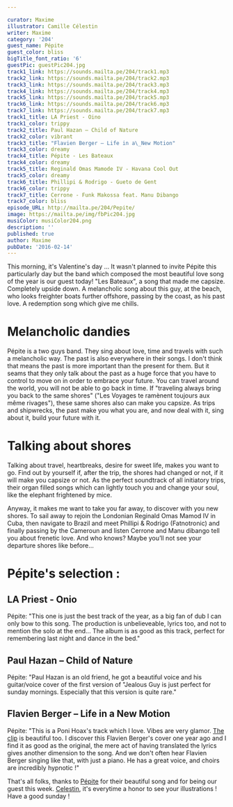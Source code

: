 ```yaml
---

curator: Maxime
illustrator: Camille Célestin
writer: Maxime
category: '204'
guest_name: Pépite
guest_color: bliss
bigTitle_font_ratio: '6'
guestPic: guestPic204.jpg
track1_link: https://sounds.mailta.pe/204/track1.mp3
track2_link: https://sounds.mailta.pe/204/track2.mp3
track3_link: https://sounds.mailta.pe/204/track3.mp3
track4_link: https://sounds.mailta.pe/204/track4.mp3
track5_link: https://sounds.mailta.pe/204/track5.mp3
track6_link: https://sounds.mailta.pe/204/track6.mp3
track7_link: https://sounds.mailta.pe/204/track7.mp3
track1_title: LA Priest - Oino
track1_color: trippy
track2_title: Paul Hazan – Child of Nature
track2_color: vibrant
track3_title: "Flavien Berger – Life in a\_New Motion"
track3_color: dreamy
track4_title: Pépite - Les Bateaux
track4_color: dreamy
track5_title: Reginald Omas Mamode IV - Havana Cool Out
track5_color: dreamy
track6_title: Phillipi & Rodrigo - Gueto de Gent
track6_color: trippy
track7_title: Cerrone - Funk Makossa feat. Manu Dibango
track7_color: bliss
episode_URL: http://mailta.pe/204/Pepite/
image: https://mailta.pe/img/fbPic204.jpg
musiColor: musiColor204.png
description: ''
published: true
author: Maxime
pubDate: '2016-02-14'
---
```


This morning, it's Valentine's day ... It wasn't planned to invite Pépite this particularly day but the band which composed the most beautiful love song of the year is our guest today! "Les Bateaux", a song that made me capsize. Completely upside down. A melancholic song about this guy, at the beach, who looks freighter boats further offshore, passing by the coast, as his past love. A redemption song which give me chills. 

# Melancholic dandies
 
Pépite is a two guys band. They sing about love, time and travels with such a melancholic way. The past is also everywhere in their songs. I don't think that means the past is more important than the present for them. But it seams that they only talk about the past as a huge force that you have to control to move on in order to embrace your future. You can travel around the world, you will not be able to go back in time. If "traveling always bring you back to the same shores" ("Les Voyages te ramènent toujours aux même rivages"), these same shores also can make you capsize. As trips and shipwrecks, the past make you what you are, and now deal with it, sing about it, build your future with it. 

# Talking about shores 

Talking about travel, heartbreaks, desire for sweet life, makes you want to go. Find out by yourself if, after the trip, the shores had changed or not, if it will make you capsize or not. As the perfect soundtrack of all initiatory trips, their organ filled songs which can lightly touch you and change your soul, like the elephant frightened by mice. 

Anyway, it makes me want to take you far away, to discover with you new shores. To sail away to rejoin the Londonian Reginald Omas Mamod IV in Cuba, then navigate to Brazil and meet Phillipi & Rodrigo (Fatnotronic) and finally passing by the Cameroun and listen Cerrone and Manu dibango tell you about frenetic love. And who knows? Maybe you’ll not see your departure shores like before…

# Pépite's selection :

## LA Priest  - Onio
Pépite: "This one is just the best track of the year, as a big fan of dub I can only bow to this song. The production is unbelieveable, lyrics too, and not to mention the solo at the end... The album is as good as this track, perfect for remembering last night and dance in the bed."

## Paul Hazan – Child of Nature
Pépite: "Paul Hazan is an old friend, he got a beautiful voice and his guitar/voice cover of the first version of "Jealous Guy is just perfect for sunday mornings. Especially that this version is quite rare."

## Flavien Berger – Life in a New Motion
Pépite: "This is a Poni Hoax's track which I love. Vibes are very glamor. [The clip](https://www.youtube.com/watch?v=MMxWMdCAwZs) is beautiful too. I discover this Flavien Berger's cover one year ago and I find it as good as the original, the mere act of having translated the lyrics gives another dimension to the song. And we don't often hear Flavien Berger singing like that, with just a piano. He has a great voice, and choirs are incredibly hypnotic !"
 

That's all folks, thanks to [Pépite](https://www.facebook.com/banlieupepite/) for their beautiful song and for being our guest this week. [Celestin](https://www.facebook.com/slipontherock/?fref=ts), it's everytime a honor to see your illustrations ! Have a good sunday !
